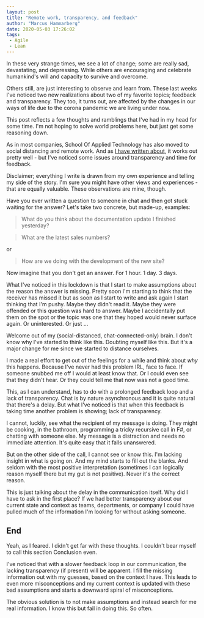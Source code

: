 ```yaml
---
layout: post
title: "Remote work, transparency, and feedback"
author: "Marcus Hammarberg"
date: 2020-05-03 17:26:02
tags:
 - Agile
 - Lean
---
```


In these very strange times, we see a lot of change; some are really sad, devastating, and depressing. While others are encouraging and celebrate humankind's will and capacity to survive and overcome. 

Others still, are just interesting to observe and learn from. These last weeks I've noticed two new realizations about two of my favorite topics; feedback and transparency. They too, it turns out, are affected by the changes in our ways of life due to the corona pandemic we are living under now. 

This post reflects a few thoughts and ramblings that I've had in my head for some time. I'm not hoping to solve world problems here, but just get some reasoning down.

<a name='more'></a>

As in most companies, School Of Applied Technology has also moved to social distancing and remote work. And as [I have written about](http://www.marcusoft.net/2020/03/experience-report-first-week-of-x-mobs-going-remote.html), it works out pretty well - but I've noticed some issues around transparency and time for feedback. 

Disclaimer; everything I write is drawn from my own experience and telling my side of the story. I'm sure you might have other views and experiences - that are equally valuable. These observations are mine, though. 



Have you ever written a question to someone in chat and then got stuck waiting for the answer? Let's take two concrete, but made-up, examples:

> What do you think about the documentation update I finished yesterday?

> What are the latest sales numbers? 

or 

> How are we doing with the development of the new site?

Now imagine that you don't get an answer. For 1 hour. 1 day. 3 days. 

What I've noticed in this lockdown is that I start to make assumptions about the reason the answer is missing. Pretty soon I'm starting to think that the receiver has missed it but as soon as I start to write and ask again I start thinking that I'm pushy. Maybe they didn't read it. Maybe they were offended or this question was hard to answer. Maybe I accidentally put them on the spot or the topic was one that they hoped would never surface again. Or uninterested. Or just ...

Welcome out of my (social-distanced, chat-connected-only) brain. I don't know why I've started to think like this. Doubting myself like this. But it's a major change for me since we started to distance ourselves.



I made a real effort to get out of the feelings for a while and think about *why* this happens. Because I've never had this problem IRL, face to face. If someone snubbed me off I would at least know that. Or I could even see that they didn't hear. Or they could tell me that now was not a good time. 

This, as I can understand, has to do with a prolonged feedback loop and a lack of transparency. Chat is by nature asynchronous and it is quite natural that there's a delay. But what I've noticed is that when this feedback is taking time another problem is showing; lack of transparency. 

I cannot, luckily, see what the recipient of my message is doing. They might be cooking, in the bathroom, programming a tricky recursive call in F#, or chatting with someone else. My message is a distraction and needs no immediate attention. It's quite easy that it falls unanswered. 

But on the other side of the call, I cannot see or know this. I'm lacking insight in what is going on. And my mind starts to fill out the blanks. And seldom with the most positive interpretation (sometimes I can logically reason myself there but my gut is not positive). Never it's the correct reason. 



This is just talking about the delay in the communication itself. Why did I have to ask in the first place? If we had better transparency about our current state and context as teams, departments, or company I could have pulled much of the information I'm looking for without asking someone.

## End

Yeah, as I feared. I didn't get far with these thoughts. I couldn't bear myself to call this section Conclusion even. 

I've noticed that with a slower feedback loop in our communication, the lacking transparency (if present) will be apparent. I fill the missing information out with my guesses, based on the context I have. This leads to even more misconceptions and my current context is updated with these bad assumptions and starts a downward spiral of misconceptions. 

The obvious solution is to not make assumptions and instead search for me real information. I know this but fail in doing this. So often.   